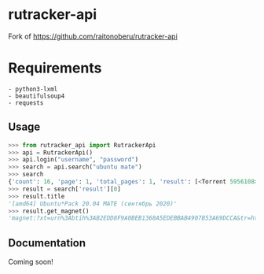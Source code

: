 # rutracker-api
Fork of https://github.com/raitonoberu/rutracker-api

# Requirements
    - python3-lxml
    - beautifulsoup4
    - requests

## Usage
```python
>>> from rutracker_api import RutrackerApi
>>> api = RutrackerApi()
>>> api.login("username", "password")
>>> search = api.search("ubuntu mate")
>>> search
{'count': 16, 'page': 1, 'total_pages': 1, 'result': [<Torrent 5956108>, <Torrent 5942849>, <Torrent 5710800>, <Torrent 5560789>, <Torrent 5533679>, <Torrent 5345515>, <Torrent 5336791>, <Torrent 5257800>, <Torrent 5099277>, <Torrent 4358219>, <Torrent 4857137>, <Torrent 4791999>, <Torrent 4692014>, <Torrent 4565546>, <Torrent 4348745>, <Torrent 4144976>]}
>>> result = search['result'][0]
>>> result.title
'[amd64] Ubuntu*Pack 20.04 MATE (сентябрь 2020)'
>>> result.get_magnet()
'magnet:?xt=urn%3Abtih%3AB2EDD8F9A0BEB1368A5EDEBBAB4907B53A69DCCA&tr=http%3A%2F%2Fbt2.t-ru.org%2Fann%3Fmagnet&dn=%5Bamd64%5D+Ubuntu%2APack+20.04+MATE+%28%D1%81%D0%B5%D0%BD%D1%82%D1%8F%D0%B1%D1%80%D1%8C+2020%29&as=http%3A%2F%2Frutracker.org%2Fforum%2Fviewtopic.php%3Ft%3D5956108'
```

## Documentation
Coming soon!
